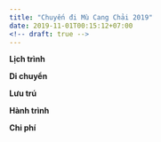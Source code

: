 ```yaml
---
title: "Chuyến đi Mù Cang Chải 2019"
date: 2019-11-01T00:15:12+07:00
<!-- draft: true -->
---
```


**Lịch trình**

**Di chuyển**

**Lưu trú**

**Hành trình**

**Chi phí**
